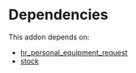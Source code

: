 # Dependencies

This addon depends on:

- [hr_personal_equipment_request](https://github.com/bringout/oca-technical)
- [stock](https://github.com/bringout/oca-ocb-warehouse/tree/a20991bbfdc7baa6dc44c859c38e8a739915edf9/odoo-bringout-oca-ocb-stock)
